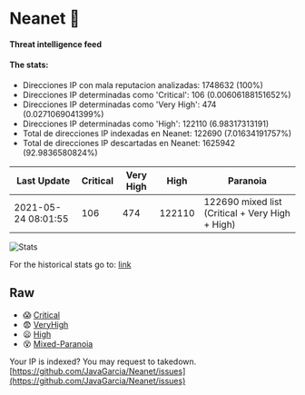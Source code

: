 # Neanet :hocho:
#### Threat intelligence feed
#### The stats:

- Direcciones IP con mala reputacion analizadas: 1748632 (100%)
- Direcciones IP determinadas como 'Critical':  106 (0.00606188151652%)
- Direcciones IP determinadas como 'Very High':  474 (0.0271069041399%)
- Direcciones IP determinadas como 'High':  122110 (6.98317313191)
- Total de direcciones IP indexadas en Neanet:  122690 (7.01634191757%)
- Total de direcciones IP descartadas en Neanet:  1625942 (92.9836580824%)

| Last Update | Critical | Very High | High | Paranoia |
| --- | --- | --- | --- | --- |
| 2021-05-24 08:01:55 | 106 | 474 | 122110 | 122690 mixed list (Critical + Very High + High)|

![Stats](https://docs.google.com/spreadsheets/d/e/2PACX-1vSnaNMIXVabIpDJjufMlzH7poXnshF3mgd8Is1g9ytUEzVsP5my4Trn8f-xkoLLQ38xpL3HtmUexLo6/pubchart?oid=501124687&format=image)

For the historical stats go to: [link](/stats.csv)
## Raw
- :scream: [Critical](https://raw.githubusercontent.com/JavaGarcia/Neanet/master/blacklists/neanet_critical.txt)
- :fearful: [VeryHigh](https://raw.githubusercontent.com/JavaGarcia/Neanet/master/blacklists/neanet_veryHigh.txtt)
- :frowning: [High](https://raw.githubusercontent.com/JavaGarcia/Neanet/master/blacklists/neanet_high.txt)
- :dizzy_face: [Mixed-Paranoia](https://raw.githubusercontent.com/JavaGarcia/Neanet/master/blacklists/neanet_all.txt)


Your IP is indexed? You may request to takedown. [https://github.com/JavaGarcia/Neanet/issues](https://github.com/JavaGarcia/Neanet/issues)


















































































































































































































































































































































































































































































































































































































































































































































































































































































































































































































































































































































































































































































































































































































































































































































































































































































































































































































































































































































































































































































































































































































































































































































































































































































































































































































































































































































































































































































































































































































































































































































































































































































































































































































































































































































































































































































































































































































































































































































































































































































































































































































































































































































































































































































































































































































































































































































































































































































































































































































































































































































































































































































































































































































































































































































































































































































































































































































































































































































































































































































































































































































































































































































































































































































































































































































































































































































































